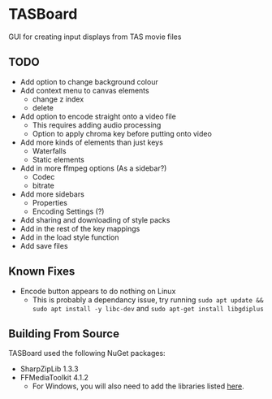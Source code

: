 # TASBoard
GUI for creating input displays from TAS movie files

## TODO
- Add option to change background colour
- Add context menu to canvas elements
  - change z index
  - delete
- Add option to encode straight onto a video file
  - This requires adding audio processing
  - Option to apply chroma key before putting onto video
- Add more kinds of elements than just keys
  - Waterfalls
  - Static elements
- Add in more ffmpeg options (As a sidebar?)
  - Codec
  - bitrate
- Add more sidebars
  - Properties
  - Encoding Settings (?)
- Add sharing and downloading of style packs
- Add in the rest of the key mappings
- Add in the load style function
- Add save files

## Known Fixes
- Encode button appears to do nothing on Linux
  - This is probably a dependancy issue, try running `sudo apt update && sudo apt install -y libc-dev` and `sudo apt-get install libgdiplus`

## Building From Source
TASBoard used the following NuGet packages:
- SharpZipLib 1.3.3
- FFMediaToolkit 4.1.2
  - For Windows, you will also need to add the libraries listed [here](https://github.com/radek-k/FFMediaToolkit#setup). 
